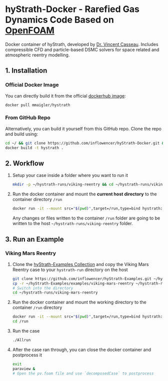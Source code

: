 # hyStrath-Docker - Rarefied Gas Dynamics Code Based on [OpenFOAM](openfoam.com)

Docker container of hyStrath, developed by [Dr. Vincent Casseau](https://hystrath.github.io/). Includes compressible CFD
and particle-based DSMC solvers for space related and atmospheric reentry modelling.

## 1. Installation

### Official Docker Image

You can directly build it from the official [dockerhub image](https://hub.docker.com/r/mmaigler/hystrath):

```sh
docker pull mmaigler/hystrath
```

### From GitHub Repo

Alternatively, you can build it yourself from this GitHub repo. Clone the repo and build using:

```sh
cd ~/ && git clone https://github.com/inflowencer/hyStrath-Docker.git && cd hyStrath-Docker
docker build -t hystrath .
```

## 2. Workflow

1. Setup your case inside a folder where you want to run it

   ```sh
   mkdir -p ~/hystrath-runs/viking-reentry && cd ~/hystrath-runs/viking-reentry
   ```

2. Run the docker container and mount the **current host directory** to the container directory `/run`

   ```sh
   docker run -it --mount src="$(pwd)",target=/run,type=bind hystrath:latest
   ```

   Any changes or files written to the container `/run` folder are going to be written to the host
   `~/hystrath-runs/viking-reentry` folder.

## 3. Run an Example

### Viking Mars Reentry

1.  Clone the [hyStrath-Examples Collection](https://github.com/inflowencer/hyStrath-Examples) and copy the Viking Mars
    Reentry case to your `hystrath-run` directory on the host

    ```sh
    git clone https://github.com/inflowencer/hyStrath-Examples.git ~/hyStrath-Examples
    cp -r ~/hyStrath-Examples/examples/viking-mars-reentry ~/hystrath-runs/.
    # Switch into the directory 
    cd ~/hystrath-runs/viking-mars-reentry
    ```

2.  Run the docker container and mount the working directory to the container `/run` directory

    ```sh
    docker run -it --mount src="$(pwd)",target=/run,type=bind hystrath:latest
    cd /run
    ```

3.  Run the case

    ```sh
    ./Allrun
    ```

4.  After the case ran through, you can close the docker container and postprocess it

    ```sh
    exit
    paraview &
    # Open the pv.foam file and use `decomposedCase` to postprocess
    ```
